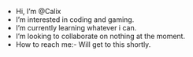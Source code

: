 - Hi, I’m @Calix
- I’m interested in coding and gaming.
- I’m currently learning whatever i can.
- I’m looking to collaborate on nothing at the moment.
- How to reach me:- Will get to this shortly.

<!---
CalixOw/CalixOw is a ✨ special ✨ repository because its `README.md` (this file) appears on your GitHub profile.
You can click the Preview link to take a look at your changes.
--->
